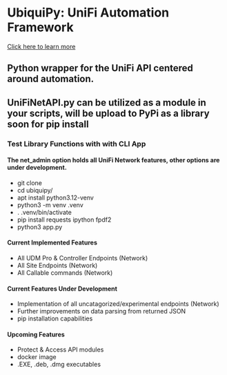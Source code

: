 # UbiquiPy: UniFi Automation Framework #
[Click here to learn more](https://www.baughcl.com/ubiquipy.html)

## Python wrapper for the UniFi API centered around automation. ##

## UniFiNetAPI.py can be utilized as a module in your scripts, will be upload to PyPi as a library soon for pip install ##

### Test Library Functions with with CLI App ###
#### The net_admin option holds all UniFi Network features, other options are under development. ####

* git clone
* cd ubiquipy/
* apt install python3.12-venv
* python3 -m venv .venv 
* . .venv/bin/activate
* pip install requests ipython fpdf2
* python3 app.py

#### Current Implemented Features ####

* All UDM Pro & Controller Endpoints (Network)
* All Site Endpoints (Network)
* All Callable commands (Network)

#### Current Features Under Development ####

* Implementation of all uncatagorized/experimental endpoints (Network)
* Further improvements on data parsing from returned JSON
* pip installation capabilities

#### Upcoming Features ####
* Protect & Access API modules
* docker image 
* .EXE, .deb, .dmg executables




